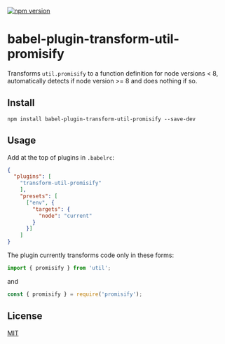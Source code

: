 [![npm version](https://badge.fury.io/js/babel-plugin-transform-util-promisify.svg)](https://www.npmjs.com/package/babel-plugin-transform-util-promisify)

# babel-plugin-transform-util-promisify
Transforms `util.promisify` to a function definition
for node versions &lt; 8, automatically detects if node version >= 8 and does nothing if so.

## Install

```shell
npm install babel-plugin-transform-util-promisify --save-dev
```

## Usage

Add at the top of plugins in `.babelrc`:

```json
{
  "plugins": [
    "transform-util-promisify"
    ],
    "presets": [
      ["env", {
        "targets": {
          "node": "current"
        }
      }]
    ]
}
```

The plugin currently transforms code only in these forms:

```js
import { promisify } from 'util';
```

and

```js
const { promisify } = require('promisify');
```

## License

[MIT](https://github.com/assister-ai/babel-plugin-transform-util-promisify/blob/master/LICENSE)
